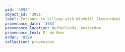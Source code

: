 ```yaml
---
pid: '4992'
object_id: '3091'
label: Entrance to Village with Windmill (Amsterdam)
provenance_date: '1934'
provenance_location: Netherlands, Amsterdam
provenance_text: P. de Boer
order: '0399'
collection: provenance
---
```

